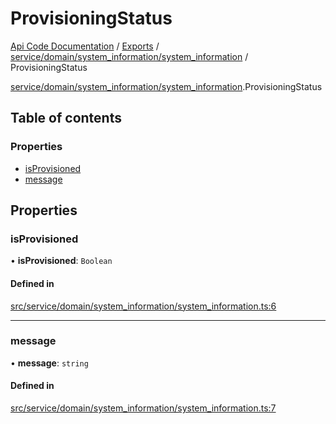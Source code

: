 # ProvisioningStatus
 
[Api Code Documentation](../README.md) / [Exports](../modules.md) / [service/domain/system\_information/system\_information](../modules/service_domain_system_information_system_information.md) / ProvisioningStatus

[service/domain/system\_information/system\_information](../modules/service_domain_system_information_system_information.md).ProvisioningStatus

## Table of contents

### Properties

- [isProvisioned](service_domain_system_information_system_information.ProvisioningStatus.md#isprovisioned)
- [message](service_domain_system_information_system_information.ProvisioningStatus.md#message)

## Properties

### isProvisioned

• **isProvisioned**: `Boolean`

#### Defined in

[src/service/domain/system_information/system_information.ts:6](https://github.com/openkfw/TruBudget/blob/d07ad94/api/src/service/domain/system_information/system_information.ts#L6)

___

### message

• **message**: `string`

#### Defined in

[src/service/domain/system_information/system_information.ts:7](https://github.com/openkfw/TruBudget/blob/d07ad94/api/src/service/domain/system_information/system_information.ts#L7)
